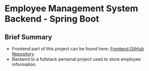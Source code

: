 # Employee Management System Backend - Spring Boot
## Brief Summary
- Frontend part of this project can be found here: [ Frontend GitHub Repository ](#https://github.com/Saad1929/Employee-Management-Frontend)
- Backend to a fullstack personal project used to store employee information.
